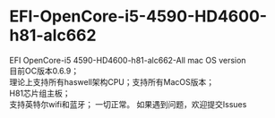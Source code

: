# EFI-OpenCore-i5-4590-HD4600-h81-alc662 
EFI OpenCore-i5 4590-HD4600-h81-alc662-All mac OS version  
目前OC版本0.6.9；  
理论上支持所有haswell架构CPU；支持所有MacOS版本；  
H81芯片组主板；  
支持英特尔wifi和蓝牙；
一切正常。 
如果遇到问题，欢迎提交Issues

